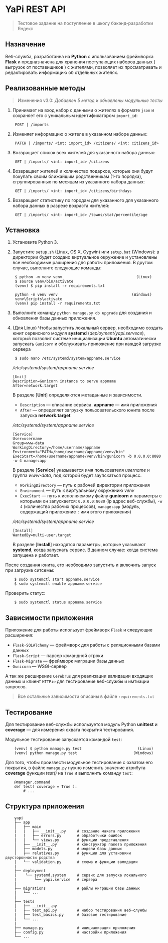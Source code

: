 YaPi REST API
==============
> Тестовое задание на поступление в школу бэкэнд-разработки Яндекс

Назначение
----------

Веб-служба, разработанна на **Python** с ипользованием фреймворка **Flask** и 
предназначена для хранения поступающих наборов данных ( выгрузок от поставищиков ) 
с жителями, позволяет их просматривать и редактировать информацию об отдельных жителях.

Реализованные методы
--------------------

> Изменения v3.0:
> *Добавлен 5 метод и обновлены модульные тесты*

1. Принимает на вход набор с данными о жителях в формате `json` и сохраняет его с уникальным идентификатором `import_id`:

        POST | /imports

2. Изменяет информацию о жителе в указанном наборе данных:

        PATCH | /imports/ <int: import_id> /citizens/ <int: citizens_id>

3. Возвращает список всех жителей для указанного набора данных:

        GET | /imports/ <int: import_id> /citizens

4. Возвращает жителей и количество подарков, которые они будут покупать своим ближайшим родственникам (1-го порядка), сгруппированных по месяцам из указанного набора данных:

        GET | /imports/ <int: import_id> /citizens/birthdays

5. Возвращает статистику по городам для указанного для указанного набора данных в разрезе возраста жителей:

        GET | /imports/ <int: import_id> /towns/stat/percentile/age

Установка
---------

1. Установите Python 3.
2. Запустите `setup.sh` (Linux, OS X, Cygwin) или `setup.bat` (Windows): в директории будет создано виртуальное окружение и установлены все необходимые раширения для работы приложения. В другом случае, выполните следующие команды:

        $ python -m venv venv                                 (Linux)
        $ source venv/bin/activate
        (venv) $ pip install -r requirements.txt

        python -m venv venv                                 (Windows)
        venv\Scripts\activate 
        (venv) pip install -r requirements.txt

3. Выполните команду `python manage.py db upgrade` для создания и обновления базы данных приложения.

4. (Для Linux) Чтобы запустить локальный сервер, необходимо создать юнит сервисного модуля **systemd** (*deployment/yapi.servece*), который позволит системе инициализации **Ubuntu** автоматически запускать `Gunicorn` и обслуживать приложение при каждой загрузке сервера

        $ sudo nano /etc/systemd/system/appname.service

   */etc/systemd/system/appname.service*
   ```
   [Unit]
   Description=Gunicorn instance to serve appname
   After=network.target
   ```

   В разделе [**Unit**] определяются метаданные и зависимости.

   - `Description` — описание сервиса. **appname** — имя приложения
   - `After` — определяет загрузку пользовательского юнита после запуска **network.target**

   */etc/systemd/system/appname.service*
   ```
   [Service]
   User=username
   Group=www-data
   WorkingDirectory=/home/username/appname
   Environment="PATH=/home/username/appname/venv/bin"
   ExecStart=/home/username/appname/venv/bin/gunicorn -b 0.0.0.0:8080 -w 4 manage:app
   ```

   В разделе [**Service**] указывается имя пользователя *username* и группа *www-data*, под которой будет    заупскаться процесс.
   
   - `WorkingDirectory` — путь к рабочей директории приложения
   - `Environment` — путь к виртуальному окружению *venv*
   - `ExecStart` — путь к исполняемому файлу **gunicorn** и параметры с которыми он запускается: `0.0.0.0:8080`    (ip адрес веб-службы), `-w 4` (количество рабочих процессов), `manage:app` (модуль, содержащий приложение `:`    имя этого приложения)
   
   */etc/systemd/system/appname.service*
   ```
   [Install]
   WantedBy=multi-user.target
   ```

   В разделе [**Install**] находятся параметры, которые указывают **systemd**, когда запускать сервис. В данном случае: когда система запущена и работает.

После создания юнита, его необходимо запустить и включить запуск при загрузке ситсемы:

        $ sudo systemctl start appname.service
        $ sudo systemctl enable appname.service

Проверить статус:

        $ sudo systemctl status appname.service

Зависимости приложения
----------------------
Приложение для работы использует фреймворк `Flask` и следующие расширения:

- `Flask-SQLAlchemy` — фреймворк для работы с реляционными базами данных
- `Flask-Script` — парсер командной строки
- `Flask-Migrate` — фреймворк миграции базы данных
- `Gunicorn` — WSGI-сервер

А так же расширение `Cerebrus` для реализации валидации входящих данных и клиент `HTTPie` для тестирование веб-службы и имтиации запросов.

>Все остальные зависимости описаны в файле `requirements.txt`

Тестирование
------------
Для тестирование веб-службы используется модуль Python **unittest** и  **coverage** — для измерения охвата покрытия тестирования.

Модульное тестирование запускается командой `test`:

        (venv) $ python manage.py test                         (Linux)
        (venv) python manage.py test                         (Windows)

Для того, чтобы произвести модульное тестирование с охватом его покрытия, в файле `manage.py` нужно изменить значение атрибута **coverage** функции *test()* на `True` и выполнить команду `test`:

        @manager.command
        def test( coverage = True ):
            # ...

Структура приложения
--------------------
        yapi
        ├── app
        │   ├── main
        |   |   ├── __init__.py     # создание макета приложения
        |   |   ├── errors.py       # обработчики ошибок
        |   |   └── views.py        # функции представления
        │   ├── __init__.py         # конструктор пакета приложения
        │   ├── models.py           # модели базы данных
        │   ├── relatives.py        # функции для установкии двусторонности родства
        │   └── validation.py       # схема и функции валидации
        |
        ├── deployment
        |    └── systemd.system     # сервис для запуска локального
        |        └── yapi.service   # сервера
        |
        ├── migrations              # файлы миграции базы данных
        |   └── ...
        |
        ├── tests
        |   ├── __init__.py
        |   ├── test_api.py         # набор тестирования веб-службы
        |   ├── test_basics.py      # базовое тестирование
        |   └── ...
        |  
        ├── manage.py               # инициализация приложения
        ├── config.py               # настройки приложения
        └── ...
